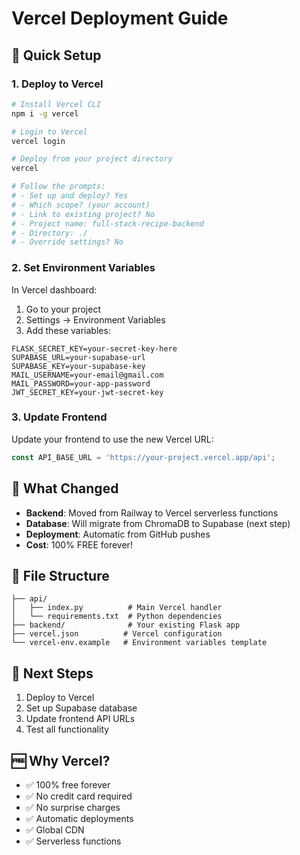 # Vercel Deployment Guide

## 🚀 Quick Setup

### 1. **Deploy to Vercel**
```bash
# Install Vercel CLI
npm i -g vercel

# Login to Vercel
vercel login

# Deploy from your project directory
vercel

# Follow the prompts:
# - Set up and deploy? Yes
# - Which scope? (your account)
# - Link to existing project? No
# - Project name: full-stack-recipe-backend
# - Directory: ./
# - Override settings? No
```

### 2. **Set Environment Variables**
In Vercel dashboard:
1. Go to your project
2. Settings → Environment Variables
3. Add these variables:

```
FLASK_SECRET_KEY=your-secret-key-here
SUPABASE_URL=your-supabase-url
SUPABASE_KEY=your-supabase-key
MAIL_USERNAME=your-email@gmail.com
MAIL_PASSWORD=your-app-password
JWT_SECRET_KEY=your-jwt-secret-key
```

### 3. **Update Frontend**
Update your frontend to use the new Vercel URL:
```javascript
const API_BASE_URL = 'https://your-project.vercel.app/api';
```

## 🔧 **What Changed**

- **Backend**: Moved from Railway to Vercel serverless functions
- **Database**: Will migrate from ChromaDB to Supabase (next step)
- **Deployment**: Automatic from GitHub pushes
- **Cost**: 100% FREE forever!

## 📁 **File Structure**
```
├── api/
│   ├── index.py          # Main Vercel handler
│   └── requirements.txt  # Python dependencies
├── backend/              # Your existing Flask app
├── vercel.json          # Vercel configuration
└── vercel-env.example   # Environment variables template
```

## 🎯 **Next Steps**
1. Deploy to Vercel
2. Set up Supabase database
3. Update frontend API URLs
4. Test all functionality

## 🆓 **Why Vercel?**
- ✅ 100% free forever
- ✅ No credit card required
- ✅ No surprise charges
- ✅ Automatic deployments
- ✅ Global CDN
- ✅ Serverless functions
